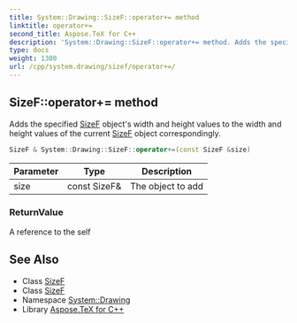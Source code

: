 ```yaml
---
title: System::Drawing::SizeF::operator+= method
linktitle: operator+=
second_title: Aspose.TeX for C++
description: 'System::Drawing::SizeF::operator+= method. Adds the specified SizeF object''s width and height values to the width and height values of the current SizeF object correspondingly in C++.'
type: docs
weight: 1300
url: /cpp/system.drawing/sizef/operator+=/
---
```

## SizeF::operator+= method


Adds the specified [SizeF](../) object's width and height values to the width and height values of the current [SizeF](../) object correspondingly.

```cpp
SizeF & System::Drawing::SizeF::operator+=(const SizeF &size)
```


| Parameter | Type | Description |
| --- | --- | --- |
| size | const SizeF\& | The object to add |

### ReturnValue

A reference to the self

## See Also

* Class [SizeF](../)
* Class [SizeF](../)
* Namespace [System::Drawing](../../)
* Library [Aspose.TeX for C++](../../../)
